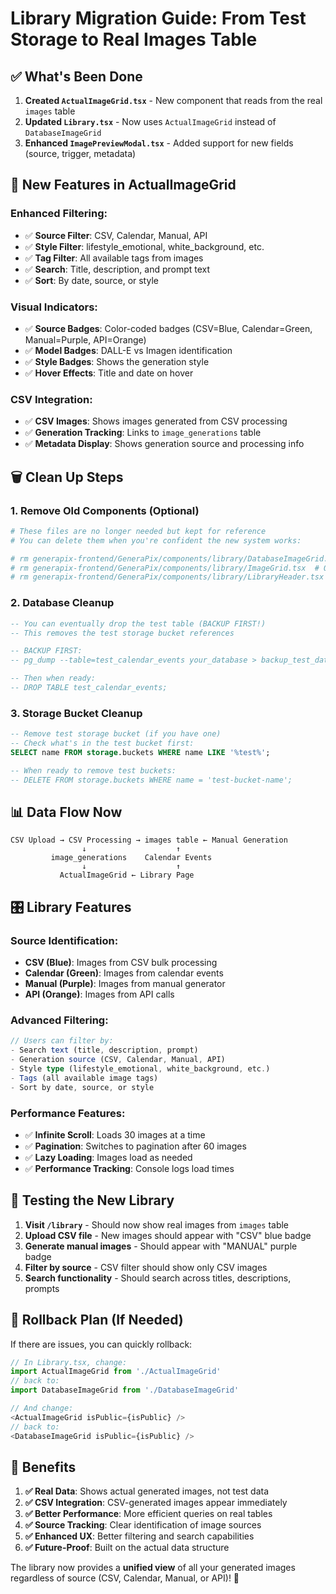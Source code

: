 # Library Migration Guide: From Test Storage to Real Images Table

## ✅ **What's Been Done**

1. **Created `ActualImageGrid.tsx`** - New component that reads from the real `images` table
2. **Updated `Library.tsx`** - Now uses `ActualImageGrid` instead of `DatabaseImageGrid`
3. **Enhanced `ImagePreviewModal.tsx`** - Added support for new fields (source, trigger, metadata)

## 🎯 **New Features in ActualImageGrid**

### **Enhanced Filtering:**
- ✅ **Source Filter**: CSV, Calendar, Manual, API
- ✅ **Style Filter**: lifestyle_emotional, white_background, etc.
- ✅ **Tag Filter**: All available tags from images
- ✅ **Search**: Title, description, and prompt text
- ✅ **Sort**: By date, source, or style

### **Visual Indicators:**
- ✅ **Source Badges**: Color-coded badges (CSV=Blue, Calendar=Green, Manual=Purple, API=Orange)
- ✅ **Model Badges**: DALL-E vs Imagen identification
- ✅ **Style Badges**: Shows the generation style
- ✅ **Hover Effects**: Title and date on hover

### **CSV Integration:**
- ✅ **CSV Images**: Shows images generated from CSV processing
- ✅ **Generation Tracking**: Links to `image_generations` table
- ✅ **Metadata Display**: Shows generation source and processing info

## 🗑️ **Clean Up Steps**

### 1. **Remove Old Components (Optional)**
```bash
# These files are no longer needed but kept for reference
# You can delete them when you're confident the new system works:

# rm generapix-frontend/GeneraPix/components/library/DatabaseImageGrid.tsx
# rm generapix-frontend/GeneraPix/components/library/ImageGrid.tsx  # Old static grid
# rm generapix-frontend/GeneraPix/components/library/LibraryHeader.tsx  # No longer used
```

### 2. **Database Cleanup**
```sql
-- You can eventually drop the test table (BACKUP FIRST!)
-- This removes the test storage bucket references

-- BACKUP FIRST:
-- pg_dump --table=test_calendar_events your_database > backup_test_data.sql

-- Then when ready:
-- DROP TABLE test_calendar_events;
```

### 3. **Storage Bucket Cleanup**
```sql
-- Remove test storage bucket (if you have one)
-- Check what's in the test bucket first:
SELECT name FROM storage.buckets WHERE name LIKE '%test%';

-- When ready to remove test buckets:
-- DELETE FROM storage.buckets WHERE name = 'test-bucket-name';
```

## 📊 **Data Flow Now**

```
CSV Upload → CSV Processing → images table ← Manual Generation
                ↓                    ↑
         image_generations    Calendar Events
                ↓                    ↑
           ActualImageGrid ← Library Page
```

## 🎛️ **Library Features**

### **Source Identification:**
- **CSV (Blue)**: Images from CSV bulk processing
- **Calendar (Green)**: Images from calendar events  
- **Manual (Purple)**: Images from manual generator
- **API (Orange)**: Images from API calls

### **Advanced Filtering:**
```typescript
// Users can filter by:
- Search text (title, description, prompt)
- Generation source (CSV, Calendar, Manual, API)
- Style type (lifestyle_emotional, white_background, etc.)
- Tags (all available image tags)
- Sort by date, source, or style
```

### **Performance Features:**
- ✅ **Infinite Scroll**: Loads 30 images at a time
- ✅ **Pagination**: Switches to pagination after 60 images
- ✅ **Lazy Loading**: Images load as needed
- ✅ **Performance Tracking**: Console logs load times

## 🧪 **Testing the New Library**

1. **Visit `/library`** - Should now show real images from `images` table
2. **Upload CSV file** - New images should appear with "CSV" blue badge
3. **Generate manual images** - Should appear with "MANUAL" purple badge  
4. **Filter by source** - CSV filter should show only CSV images
5. **Search functionality** - Should search across titles, descriptions, prompts

## 🔄 **Rollback Plan (If Needed)**

If there are issues, you can quickly rollback:

```typescript
// In Library.tsx, change:
import ActualImageGrid from './ActualImageGrid'
// back to:
import DatabaseImageGrid from './DatabaseImageGrid'

// And change:
<ActualImageGrid isPublic={isPublic} />
// back to:
<DatabaseImageGrid isPublic={isPublic} />
```

## 🎉 **Benefits**

1. **✅ Real Data**: Shows actual generated images, not test data
2. **✅ CSV Integration**: CSV-generated images appear immediately  
3. **✅ Better Performance**: More efficient queries on real tables
4. **✅ Source Tracking**: Clear identification of image sources
5. **✅ Enhanced UX**: Better filtering and search capabilities
6. **✅ Future-Proof**: Built on the actual data structure

The library now provides a **unified view** of all your generated images regardless of source (CSV, Calendar, Manual, or API)! 🚀
